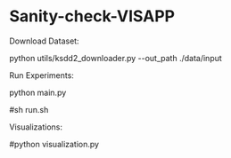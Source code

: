 # Sanity-check-VISAPP

Download Dataset:

python utils/ksdd2_downloader.py --out_path ./data/input

Run Experiments:

python main.py

#sh run.sh

Visualizations:

#python visualization.py
